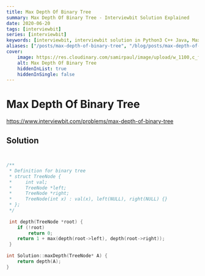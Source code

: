 ```yaml
---
title: Max Depth Of Binary Tree
summary: Max Depth Of Binary Tree - Interviewbit Solution Explained
date: 2020-06-20
tags: [interviewbit]
series: [interviewbit]
keywords: [interviewbit, interviewbit solution in Python3 C++ Java, Max Depth Of Binary Tree solution]
aliases: ["/posts/max-depth-of-binary-tree", "/blog/posts/max-depth-of-binary-tree", "/max-depth-of-binary-tree"]
cover:
    image: https://res.cloudinary.com/samirpaul/image/upload/w_1100,c_fit,co_rgb:FFFFFF,l_text:Arial_70_bold:Max Depth Of Binary Tree - Solution Explained/problem-solving.webp
    alt: Max Depth Of Binary Tree
    hiddenInList: true
    hiddenInSingle: false
---
```


# Max Depth Of Binary Tree

https://www.interviewbit.com/problems/max-depth-of-binary-tree


## Solution

```cpp


/**
 * Definition for binary tree
 * struct TreeNode {
 *     int val;
 *     TreeNode *left;
 *     TreeNode *right;
 *     TreeNode(int x) : val(x), left(NULL), right(NULL) {}
 * };
 */
 
 int depth(TreeNode *root) {
    if (!root)
        return 0;
    return 1 + max(depth(root->left), depth(root->right));
 }
 
int Solution::maxDepth(TreeNode* A) {
    return depth(A);
}

```
